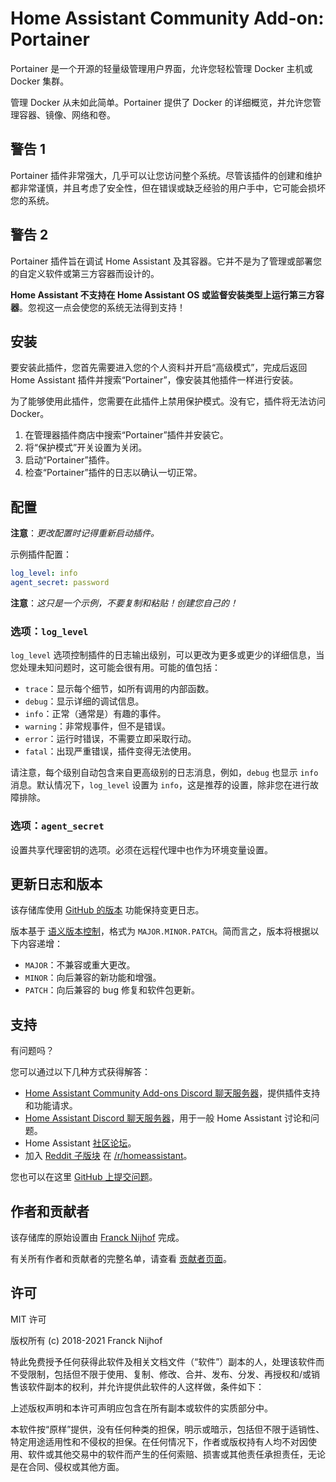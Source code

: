 # Home Assistant Community Add-on: Portainer

Portainer 是一个开源的轻量级管理用户界面，允许您轻松管理 Docker 主机或 Docker 集群。

管理 Docker 从未如此简单。Portainer 提供了 Docker 的详细概览，并允许您管理容器、镜像、网络和卷。

## 警告 1

Portainer 插件非常强大，几乎可以让您访问整个系统。尽管该插件的创建和维护都非常谨慎，并且考虑了安全性，但在错误或缺乏经验的用户手中，它可能会损坏您的系统。

## 警告 2

Portainer 插件旨在调试 Home Assistant 及其容器。它并不是为了管理或部署您的自定义软件或第三方容器而设计的。

**Home Assistant 不支持在 Home Assistant OS 或监督安装类型上运行第三方容器**。忽视这一点会使您的系统无法得到支持！

## 安装

要安装此插件，您首先需要进入您的个人资料并开启“高级模式”，完成后返回 Home Assistant 插件并搜索“Portainer”，像安装其他插件一样进行安装。

为了能够使用此插件，您需要在此插件上禁用保护模式。没有它，插件将无法访问 Docker。

1. 在管理器插件商店中搜索“Portainer”插件并安装它。
2. 将“保护模式”开关设置为关闭。
3. 启动“Portainer”插件。
4. 检查“Portainer”插件的日志以确认一切正常。

## 配置

**注意**：_更改配置时记得重新启动插件。_

示例插件配置：

```yaml
log_level: info
agent_secret: password
```

**注意**：_这只是一个示例，不要复制和粘贴！创建您自己的！_

### 选项：`log_level`

`log_level` 选项控制插件的日志输出级别，可以更改为更多或更少的详细信息，当您处理未知问题时，这可能会很有用。可能的值包括：

- `trace`：显示每个细节，如所有调用的内部函数。
- `debug`：显示详细的调试信息。
- `info`：正常（通常是）有趣的事件。
- `warning`：非常规事件，但不是错误。
- `error`：运行时错误，不需要立即采取行动。
- `fatal`：出现严重错误，插件变得无法使用。

请注意，每个级别自动包含来自更高级别的日志消息，例如，`debug` 也显示 `info` 消息。默认情况下，`log_level` 设置为 `info`，这是推荐的设置，除非您在进行故障排除。

### 选项：`agent_secret`

设置共享代理密钥的选项。必须在远程代理中也作为环境变量设置。

## 更新日志和版本

该存储库使用 [GitHub 的版本][releases] 功能保持变更日志。

版本基于 [语义版本控制][semver]，格式为 `MAJOR.MINOR.PATCH`。简而言之，版本将根据以下内容递增：

- `MAJOR`：不兼容或重大更改。
- `MINOR`：向后兼容的新功能和增强。
- `PATCH`：向后兼容的 bug 修复和软件包更新。

## 支持

有问题吗？

您可以通过以下几种方式获得解答：

- [Home Assistant Community Add-ons Discord 聊天服务器][discord]，提供插件支持和功能请求。
- [Home Assistant Discord 聊天服务器][discord-ha]，用于一般 Home Assistant 讨论和问题。
- Home Assistant [社区论坛][forum]。
- 加入 [Reddit 子版块][reddit] 在 [/r/homeassistant][reddit]。

您也可以在这里 [GitHub 上提交问题][issue]。

## 作者和贡献者

该存储库的原始设置由 [Franck Nijhof][frenck] 完成。

有关所有作者和贡献者的完整名单，请查看 [贡献者页面][contributors]。

## 许可

MIT 许可

版权所有 (c) 2018-2021 Franck Nijhof

特此免费授予任何获得此软件及相关文档文件（“软件”）副本的人，处理该软件而不受限制，包括但不限于使用、复制、修改、合并、发布、分发、再授权和/或销售该软件副本的权利，并允许提供此软件的人这样做，条件如下：

上述版权声明和本许可声明应包含在所有副本或软件的实质部分中。

本软件按“原样”提供，没有任何种类的担保，明示或暗示，包括但不限于适销性、特定用途适用性和不侵权的担保。在任何情况下，作者或版权持有人均不对因使用、软件或其他交易中的软件而产生的任何索赔、损害或其他责任承担责任，无论是在合同、侵权或其他方面。

[contributors]: https://github.com/hassio-addons/addon-portainer/graphs/contributors
[discord-ha]: https://discord.gg/c5DvZ4e
[discord]: https://discord.me/hassioaddons
[forum]: https://community.home-assistant.io/t/home-assistant-community-add-on-portainer/68836?u=frenck
[frenck]: https://github.com/frenck
[issue]: https://github.com/hassio-addons/addon-portainer/issues
[reddit]: https://reddit.com/r/homeassistant
[releases]: https://github.com/hassio-addons/addon-portainer/releases
[semver]: http://semver.org/spec/v2.0.0.htm